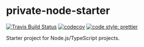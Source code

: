 # private-node-starter

[![Travis Build Status](https://travis-ci.com/adobe/generator-tsx.svg?branch=master)](https://travis-ci.com/adobe/generator-tsx)
[![codecov](https://codecov.io/gh/adobe/generator-tsx/branch/master/graph/badge.svg)](https://codecov.io/gh/adobe/generator-tsx)
[![code style: prettier](https://img.shields.io/badge/code_style-prettier-ff69b4.svg)](https://github.com/prettier/prettier)

Starter project for Node.js/TypeScript projects.
